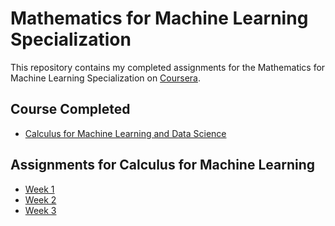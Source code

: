 # Mathematics for Machine Learning Specialization

This repository contains my completed assignments for the Mathematics for Machine Learning Specialization on [Coursera](https://www.coursera.org/specializations/mathematics-machine-learning).

## Course Completed

- [Calculus for Machine Learning and Data Science](https://www.coursera.org/learn/machine-learning-calculus)

## Assignments for Calculus for Machine Learning
- [Week 1 ](https://github.com/cls-talha/Mathematics-for-Machine-Learning-Specialization/blob/main/Mathematics%20for%20Machine%20Learning%20and%20Data%20Science/Calculus%20for%20Machine%20Learning%20and%20Data%20Science/C2_W1_Assignment.ipynb)
- [Week 2 ](https://github.com/cls-talha/Mathematics-for-Machine-Learning-Specialization/blob/main/Mathematics%20for%20Machine%20Learning%20and%20Data%20Science/Calculus%20for%20Machine%20Learning%20and%20Data%20Science/C2_W2_Assignment.ipynb)
- [Week 3 ](https://github.com/cls-talha/Mathematics-for-Machine-Learning-Specialization/blob/main/Mathematics%20for%20Machine%20Learning%20and%20Data%20Science/Calculus%20for%20Machine%20Learning%20and%20Data%20Science/C2_W3_Assignment.ipynb)
